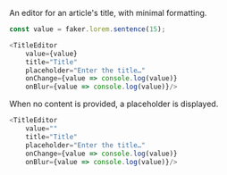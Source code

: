 An editor for an article's title, with minimal formatting.

```js
const value = faker.lorem.sentence(15);

<TitleEditor
    value={value}
    title="Title"
    placeholder="Enter the title…"
    onChange={value => console.log(value)}
    onBlur={value => console.log(value)}/>
```

When no content is provided, a placeholder is displayed.

```js
<TitleEditor
    value=""
    title="Title"
    placeholder="Enter the title…"
    onChange={value => console.log(value)}
    onBlur={value => console.log(value)}/>
```
